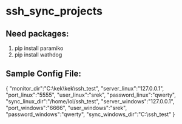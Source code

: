 # ssh_sync_projects

## Need packages:
1.  pip install paramiko
2.  pip install wathdog

## Sample Config File:
  {
    "monitor_dir":"C:\\kek\\kek\\ssh_test",
    "server_linux":"127.0.0.1",
    "port_linux":"5555",
    "user_linux":"srek",
    "password_linux":"qwerty",
    "sync_linux_dir":"/home/lol/ssh_test",
    "server_windows":"127.0.0.1",
    "port_windows":"6666",
    "user_windows":"srek",
    "password_windows":"qwerty",
    "sync_windows_dir":"C:\\ssh_test"
  }


